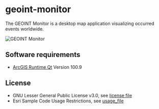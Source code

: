 # geoint-monitor
The GEOINT Monitor is a desktop map application visualizing occurred events worldwide.

![GEOINT Monitor](images/GEOINT_Monitor.png)

## Software requirements
- [ArcGIS Runtime Qt](https://developers.arcgis.com/qt/) Version 100.9

## License
- GNU Lesser General Public License v3.0, see [license file](https://github.com/gisfromscratch/geoint-monitor/blob/master/LICENSE)
- Esri Sample Code Usage Restrictions, see [usage_file](https://github.com/gisfromscratch/geoint-monitor/blob/master/esri-sample-code-usage-restrictions.txt)
